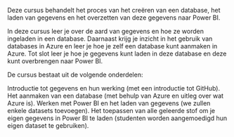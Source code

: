 Deze cursus behandelt het proces van het creëren van een database, het laden van gegevens en het overzetten van deze gegevens naar Power BI.

In deze cursus leer je over de aard van gegevens en hoe ze worden ingeladen in een database. Daarnaast krijg je inzicht in het gebruik van databases in Azure en leer je hoe je zelf een database kunt aanmaken in Azure. Tot slot leer je hoe je gegevens kunt laden in deze database en deze kunt overbrengen naar Power BI.

De cursus bestaat uit de volgende onderdelen:

Introductie tot gegevens en hun werking (met een introductie tot GitHub).
Het aanmaken van een database (met behulp van Azure en uitleg over wat Azure is).
Werken met Power BI en het laden van gegevens (we zullen enkele datasets toevoegen).
Het toepassen van alle geleerde stof om je eigen gegevens in Power BI te laden (studenten worden aangemoedigd hun eigen dataset te gebruiken).
